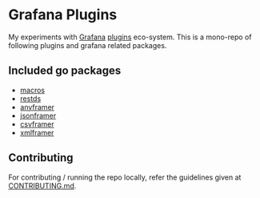 # Grafana Plugins

My experiments with [Grafana](https://grafana.com) [plugins](https://grafana.com/plugins) eco-system. This is a mono-repo of following plugins and grafana related packages.

## Included go packages

- [macros](./lib/go/macros/)
- [restds](./lib/go/restds/)
- [anyframer](./lib/go/anyframer/)
- [jsonframer](./lib/go/jsonframer/)
- [csvframer](./lib/go/csvframer/)
- [xmlframer](./lib/go/xmlframer/)

## Contributing

For contributing / running the repo locally, refer the guidelines given at [CONTRIBUTING.md](./CONTRIBUTING.md).
